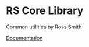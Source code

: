 # RS Core Library #

Common utilities by Ross Smith

[Documentation](http://htmlpreview.github.io/?https://github.com/CaptainCrowbar/rs-core-lib/blob/master/doc/index.html)

